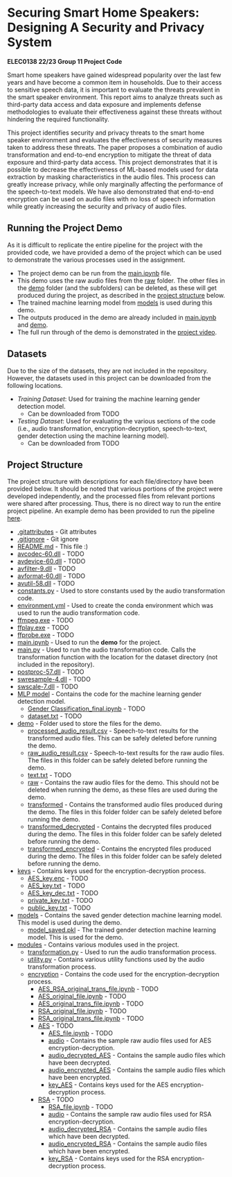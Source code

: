 # Securing Smart Home Speakers: Designing A Security and Privacy System

__ELEC0138 22/23 Group 11 Project Code__

Smart home speakers have gained widespread popularity over the last few years and have become a common item in households. Due to their access to sensitive speech data, it is important to evaluate the threats prevalent in the smart speaker environment. This report aims to analyze threats such as third-party data access and data exposure and implements defense methodologies to evaluate their effectiveness against these threats without hindering the required functionality.

This project identifies security and privacy threats to the smart home speaker environment and evaluates the effectiveness of security measures taken to address these threats. The paper proposes a combination of audio transformation and end-to-end encryption to mitigate the threat of data exposure and third-party data access. This project demonstrates that it is possible to decrease the effectiveness of ML-based models used for data extraction by masking characteristics in the audio files. This process can greatly increase privacy, while only marginally affecting the performance of the speech-to-text models. We have also demonstrated that end-to-end encryption can be used on audio files with no loss of speech information while greatly increasing the security and privacy of audio files.  

## Running the Project Demo

As it is difficult to replicate the entire pipeline for the project with the provided code, we have provided a demo of the project which can be used to demonstrate the various processes used in the assignment.

* The project demo can be run from the [main.ipynb](./main.ipynb) file.
* This demo uses the raw audio files from the [raw](./demo/raw) folder. The other files in the [demo](./demo) folder (and the subfolders) can be deleted, as these will get produced during the project, as described in the [project structure](#project-structure) below.
* The trained machine learning model from [models](./models) is used during this demo.
* The outputs produced in the demo are already included in [main.ipynb](./main.ipynb) and [demo](./demo).
* The full run through of the demo is demonstrated in the [project video](https://liveuclac-my.sharepoint.com/:v:/r/personal/uceesoo_ucl_ac_uk/Documents/ELEC0138\%20Group\%2011\%20Assignment\%20Presentation.mp4?csf=1&web=1&e=jR4c1u).

## Datasets

Due to the size of the datasets, they are not included in the repository. However, the datasets used in this project can be downloaded from the following locations.

* _Training Dataset_: Used for training the machine learning gender detection model.
    * Can be downloaded from TODO
* _Testing Dataset_: Used for evaluating the various sections of the code (i.e., audio transformation, encryption-decryption, speech-to-text, gender detection using the machine learning model).
    * Can be downloaded from TODO

## Project Structure

The project structure with descriptions for each file/directory have been provided below. It should be noted that various portions of the project were developed independently, and the processed files from relevant portions were shared after processing. Thus, there is no direct way to run the entire project pipeline. An example demo has been provided to run the pipeline [here](#running-the-project-demo).

* [.gitattributes](./.gitattributes) - Git attributes
* [.gitignore](./.gitignore) - Git ignore 
* [README.md](./README.md) - This file :)
* [avcodec-60.dll](./avcodec-60.dll) - TODO
* [avdevice-60.dll](./avdevice-60.dll) - TODO
* [avfilter-9.dll](./avfilter-9.dll) - TODO
* [avformat-60.dll](./avformat-60.dll) - TODO
* [avutil-58.dll](./avutil-58.dll) - TODO
* [constants.py](./constants.py) - Used to store constants used by the audio transformation code.
* [environment.yml](./environment.yml) - Used to create the conda environment which was used to run the audio transformation code.
* [ffmpeg.exe](./ffmpeg.exe) - TODO
* [ffplay.exe](./ffplay.exe) - TODO
* [ffprobe.exe](./ffprobe.exe) - TODO
* [main.ipynb](./main.ipynb) - Used to run the __demo__ for the project.
* [main.py](./main.py) - Used to run the audio transformation code. Calls the transformation function with the location for the dataset directory (not included in the repository).
* [postproc-57.dll](./postproc-57.dll) - TODO
* [swresample-4.dll](./swresample-4.dll) - TODO
* [swscale-7.dll](./swscale-7.dll) - TODO
* [MLP model](./MLP&#32model) - Contains the code for the machine learning gender detection model.
    * [Gender Classification_final.ipynb](./MLP&#32model/Gender&#32Classification_final.ipynb) - TODO
    * [dataset.txt](./MLP&#32model/dataset.txt) - TODO
* [demo](./demo) - Folder used to store the files for the demo.
    * [processed_audio_result.csv](./demo/processed_audio_result.csv) - Speech-to-text results for the transformed audio files.  This can be safely deleted before running the demo.
    * [raw_audio_result.csv](./demo/raw_audio_result.csv) - Speech-to-text results for the raw audio files.  The files in this folder can be safely deleted before running the demo.
    * [text.txt](./demo/text.txt) - TODO
    * [raw](./demo/raw) - Contains the raw audio files for the demo. This should not be deleted when running the demo, as these files are used during the demo.
    * [transformed](./demo/transformed) - Contains the transformed audio files produced during the demo. The files in this folder folder can be safely deleted before running the demo.
    * [transformed_decrypted](./demo/transformed_decrypted) - Contains the decrypted files produced during the demo. The files in this folder folder can be safely deleted before running the demo.
    * [transformed_encrypted](./demo/transformed_encrypted) - Contains the encrypted files produced during the demo. The files in this folder folder can be safely deleted before running the demo.
* [keys](./keys) - Contains keys used for the encryption-decryption process.
    * [AES_key.enc](./keys/AES_key.enc) - TODO
    * [AES_key.txt](./keys/AES_key.txt) - TODO
    * [AES_key_dec.txt](./keys/AES_key_dec.txt) - TODO
    * [private_key.txt](./keys/private_key.txt) - TODO
    * [public_key.txt](./keys/public_key.txt) - TODO
* [models](./models) - Contains the saved gender detection machine learning model. This model is used during the demo.
    * [model_saved.pkl](./models/model_saved.pkl) - The trained gender detection machine learning model. This is used for the demo.
* [modules](./modules) - Contains various modules used in the project.
    * [transformation.py](./modules/transformation.py) - Used to run the audio transformation process.
    * [utility.py](./modules/utility.py) - Contains various utility functions used by the audio transformation process.
    * [encryption](./modules/encryption) - Contains the code used for the encryption-decryption process.
        * [AES_RSA_original_trans_file.ipynb](./modules/encryption/AES_RSA_original_trans_file.ipynb) - TODO
        * [AES_original_file.ipynb](./modules/encryption/AES_original_file.ipynb) - TODO
        * [AES_original_trans_file.ipynb](./modules/encryption/AES_original_trans_file.ipynb) - TODO
        * [RSA_original_file.ipynb](./modules/encryption/RSA_original_file.ipynb) - TODO
        * [RSA_original_trans_file.ipynb](./modules/encryption/RSA_original_trans_file.ipynb) - TODO
        * [AES](./modules/encryption/AES) - TODO
            * [AES_file.ipynb](./modules/encryption/AES/AES_file.ipynb) - TODO
            * [audio](./modules/encryption/AES/audio) - Contains the sample raw audio files used for AES encryption-decryption.
            * [audio_decrypted_AES](./modules/encryption/AES/audio_decrypted_AES) - Contains the sample audio files which have been decrypted.
            * [audio_encrypted_AES](./modules/encryption/AES/audio_encrypted_AES) - Contains the sample audio files which have been encrypted.
            * [key_AES](./modules/encryption/AES/key_AES) - Contains keys used for the AES encryption-decryption process.
        * [RSA](./modules/encryption/RSA) - TODO
            * [RSA_file.ipynb](./modules/encryption/RSA/RSA_file.ipynb) - TODO
            * [audio](./modules/encryption/RSA/audio) - Contains the sample raw audio files used for RSA encryption-decryption.
            * [audio_decrypted_RSA](./modules/encryption/RSA/audio_decrypted_RSA) - Contains the sample audio files which have been decrypted.
            * [audio_encrypted_RSA](./modules/encryption/RSA/audio_encrypted_RSA) - Contains the sample audio files which have been encrypted.
            * [key_RSA](./modules/encryption/RSA/key_RSA) - Contains keys used for the RSA encryption-decryption process.




